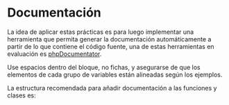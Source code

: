 Documentación
===
La idea de aplicar estas prácticas es para luego implementar una herramienta que permita generar la documentación automáticamente a partir de lo que contiene el código fuente, una de estas herramientas en evaluación es [phpDocumentator](http://phpdoc.org/). 


Use espacios dentro del bloque, no fichas, y asegurarse de que los elementos de cada grupo de variables están alineadas según los ejemplos.

La estructura recomendada para añadir documentación a las funciones y clases es:
<code>
	
</code>